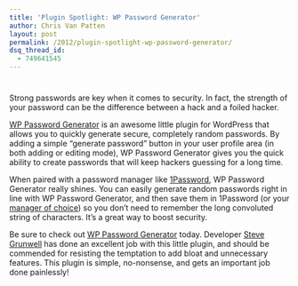 ```yaml
---
title: 'Plugin Spotlight: WP Password Generator'
author: Chris Van Patten
layout: post
permalink: /2012/plugin-spotlight-wp-password-generator/
dsq_thread_id:
  - 749641545
---
```

# 

Strong passwords are key when it comes to security. In fact, the strength of your password can be the difference between a hack and a foiled hacker.

[WP Password Generator][1] is an awesome little plugin for WordPress that allows you to quickly generate secure, completely random passwords. By adding a simple “generate password” button in your user profile area (in both adding or editing mode), WP Password Generator gives you the quick ability to create passwords that will keep hackers guessing for a long time.

 [1]: http://wordpress.org/extend/plugins/wp-password-generator/

When paired with a password manager like [1Password][2], WP Password Generator really shines. You can easily generate random passwords right in line with WP Password Generator, and then save them in 1Password (or your [manager of choice][3]) so you don’t need to remember the long convoluted string of characters. It’s a great way to boost security.

 [2]: https://agilebits.com/onepassword
 [3]: http://lifehacker.com/5042616/five-best-password-managers

Be sure to check out [WP Password Generator][1] today. Developer [Steve Grunwell][4] has done an excellent job with this little plugin, and should be commended for resisting the temptation to add bloat and unnecessary features. This plugin is simple, no-nonsense, and gets an important job done painlessly!

 [4]: http://stevegrunwell.com/